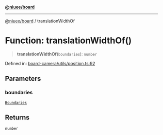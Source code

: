 [**@niuee/board**](../README.md)

***

[@niuee/board](../globals.md) / translationWidthOf

# Function: translationWidthOf()

> **translationWidthOf**(`boundaries`): `number`

Defined in: [board-camera/utils/position.ts:92](https://github.com/niuee/board/blob/e6c1edcccf6525a0cc9088782c7c4653e837f533/src/board-camera/utils/position.ts#L92)

## Parameters

### boundaries

[`Boundaries`](../type-aliases/Boundaries.md)

## Returns

`number`
